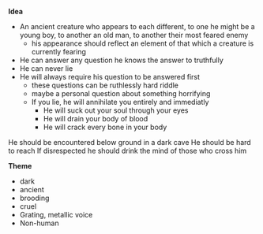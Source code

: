 **Idea**
- An ancient creature who appears to each different, to one he might be a young boy, to another an old man, to another their most feared enemy 
	- his appearance should reflect an element of that which a creature is currently fearing
- He can answer any question he knows the answer to truthfully
- He can never lie
- He will always require his question to be answered first
	- these questions can be ruthlessly hard riddle 
	- maybe a personal question about something horrifying 
	- If you lie, he will annihilate you entirely and immediatly
		- He will suck out your soul through your eyes
		- He will drain your body of blood
		- He will crack every bone in your body

He should be encountered below ground in a dark cave
He should be hard to reach
If disrespected he should drink the mind of those who cross him

**Theme**
- dark 
- ancient
- brooding
- cruel
- Grating, metallic voice
- Non-human